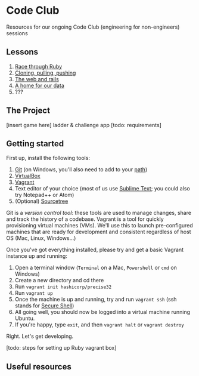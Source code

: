 # Code Club

Resources for our ongoing Code Club (engineering for non-engineers) sessions

## Lessons

1. [Race through Ruby](content/01_ruby.md)
2. [Cloning, pulling, pushing](content/02_version_control.md)
3. [The web and rails](content/03_rails.md)
4. [A home for our data](content/04_persistence.md)
5. ???
 
## The Project

[insert game here] ladder & challenge app [todo: requirements]

## Getting started

First up, install the following tools:

1. [Git](http://git-scm.com/) (on Windows, you'll also need to add to your [path](http://blog.countableset.ch/2012/06/07/adding-git-to-windows-7-path/))
2. [VirtualBox](https://www.virtualbox.org/)
3. [Vagrant](https://www.vagrantup.com/)
4. Text editor of your choice (most of us use [Sublime Text](http://www.sublimetext.com/); you could also try Notepad++ or Atom)
5. (Optional) [Sourcetree](http://www.sourcetreeapp.com/)

Git is a *version control tool*: these tools are used to manage changes, share and track the history of a codebase.  Vagrant is a tool for quickly provisioning virtual machines (VMs).  We'll use this to launch pre-configured machines that are ready for development and consistent regardless of host OS (Mac, Linux, Windows...)

Once you've got everything installed, please try and get a basic Vagrant instance up and running:

  1. Open a terminal window (`Terminal` on a Mac, `Powershell` or `cmd` on Windows)
  2. Create a new directory and cd there
  3. Run `vagrant init hashicorp/precise32`
  4. Run `vagrant up`
  5. Once the machine is up and running, try and run `vagrant ssh` (ssh stands for [Secure Shell](http://en.wikipedia.org/wiki/Secure_Shell))
  6. All going well, you should now be logged into a virtual machine running Ubuntu.
  6. If you're happy, type `exit`, and then `vagrant halt` or `vagrant destroy`

Right. Let's get developing.

[todo: steps for setting up Ruby vagrant box]

## Useful resources
